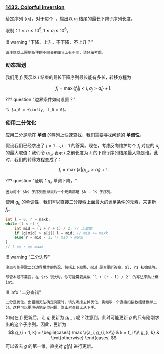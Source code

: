 ### [1432. Colorful inversion](https://acm.sjtu.edu.cn/OnlineJudge/problem/1432)

给定序列 $\{a_i\}$，对于每个 $i$，输出以 $a_i$ 结尾的最长下降子序列长度。

限制：$1 \leq n \leq 10^5, 1 \leq a_i \leq 10 ^ 6$。


!!! warning "下降、上升、不下降、不上升？"

    请注意以上限制条件的不同会在细节上有不同，请仔细考虑。

### 动态规划

我们用 $f_i$ 表示以 $i$ 结束的最长下降序列最长能有多长，转移方程为

$$ f_i = \max\{f_j | j < i, a_j > a_i\} + 1.$$

??? question "边界条件如何设置？"

    令 $a_0 = +\infty, f_0 = 0$。


### 使用二分优化

应用二分是能在 **单调** 的序列上快速查找，我们需要寻找问题的 **单调性**。

假设我们已经求出了 $j = 1, \dots, i - 1$ 的答案。现在，考虑反向维护每个 $f_j$ 对应的 $a_j$ 的最大取值：我们令 $g_{i,k}$ 表示 $i$ 之前长度为 $k$ 的下降子序列结尾最大能是谁。此时，我们的转移方程变成了：

$$ f_i = \max \{k | g_{i,k} > a_i\} + 1. $$

??? question "证明：$g_k$ 单调下降。"

    因为每个 $k$ 子序列删掉最后一个元素都是 $k - 1$ 子序列。

使用 $g_k$ 的单调性，我们可以直接二分搜索上面最大的满足条件的元素，来更新 $f_i$。

```cpp
int l = 0, r = maxk;
while (l < r) {
    int mid = (l + r + 1) / 2; // 上取整
    if (g[mid] > a[i]) l = mid; // mid <= maxk
    else r = mid - 1; // mid > maxk
}
// l == r == maxk
```
!!! warning "二分边界"

    注意可能导致二分边界爆炸的情况，包括上下取整、mid 是否更新答案、$l, r$ 初始值等。

    尽管本题不需要，在 $r$ 很大时，你可能需要类似 `l + (r - l) / 2` 的写法来防止爆 int。

!!! info "二分查错"

    二分是优化。出错而无法确定问题时，请先考虑去掉优化，例如写一个直接扫描数组替换掉二分。这样可以更准确地定位问题，防止对查错无从下手。

如何在 $f_i$ 更新后，让 $g_{i}$ 更新为 $g_{i + 1}$ 呢？注意到，此时可能更新 $g$ 的只有刚刚求出的这个子序列。因此，更新为
$$
g_{i + 1, k} =
\begin{cases}
\max \\{a_i, g_{i, k}\\} & k = f_i \\\\
g_{i, k} & \text{otherwise}
\end{cases}
$$
可以省去 $g$ 的第一维，直接对 $g[f_i]$ 进行更新。

